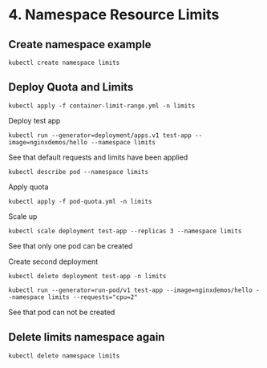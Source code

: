 # 4. Namespace Resource Limits


## Create namespace example

```
kubectl create namespace limits
```

## Deploy Quota and Limits

```
kubectl apply -f container-limit-range.yml -n limits
```

Deploy test app

```
kubectl run --generator=deployment/apps.v1 test-app --image=nginxdemos/hello --namespace limits
```

See that default requests and limits have been applied

```
kubectl describe pod --namespace limits
```

Apply quota

```
kubectl apply -f pod-quota.yml -n limits
```

Scale up

```
kubectl scale deployment test-app --replicas 3 --namespace limits
```

See that only one pod can be created

Create second deployment

```
kubectl delete deployment test-app -n limits

kubectl run --generator=run-pod/v1 test-app --image=nginxdemos/hello --namespace limits --requests="cpu=2"
```

See that pod can not be created

## Delete limits namespace again

```
kubectl delete namespace limits
```
